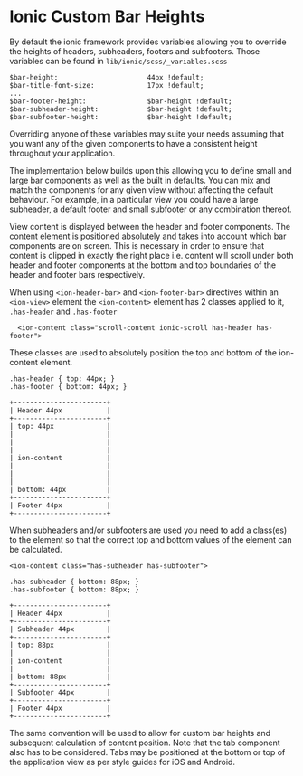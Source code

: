 # Ionic Custom Bar Heights

 By default the ionic framework provides variables allowing you to override the heights of headers, subheaders,
 footers and subfooters. Those variables can be found in `lib/ionic/scss/_variables.scss`

    $bar-height:                      44px !default;
    $bar-title-font-size:             17px !default;
    ...
    $bar-footer-height:               $bar-height !default;
    $bar-subheader-height:            $bar-height !default;
    $bar-subfooter-height:            $bar-height !default;

 Overriding anyone of these variables may suite your needs assuming that you want any of the given components to
 have a consistent height throughout your application.

 The implementation below builds upon this allowing you to define small and large bar components as well as the built
 in defaults. You can mix and match the components for any given view without affecting the default behaviour. For
 example, in a particular view you could have a large subheader, a default footer and small subfooter or any
 combination thereof.

 View content is displayed between the header and footer components. The content element is positioned absolutely
 and takes into account which bar components are on screen. This is necessary in order to ensure that content
 is clipped in exactly the right place i.e. content will scroll under both header and footer components at the bottom
 and top boundaries of the header and footer bars respectively.

 When using `<ion-header-bar>` and `<ion-footer-bar>` directives within an `<ion-view>` element the `<ion-content>` 
 element has 2 classes applied to it, `.has-header` and `.has-footer`

      <ion-content class="scroll-content ionic-scroll has-header has-footer">

 These classes are used to absolutely position the top and bottom of the ion-content element.

    .has-header { top: 44px; }
    .has-footer { bottom: 44px; }
    
    +-----------------------+
    | Header 44px           |
    +-----------------------+
    | top: 44px             |
    |                       |
    |                       |
    |                       |
    | ion-content           |
    |                       |
    |                       |
    |                       |
    | bottom: 44px          |
    +-----------------------+
    | Footer 44px           |
    +-----------------------+

 When subheaders and/or subfooters are used you need to add a class(es) to the <ion-content> element so that the
 correct top and bottom values of the element can be calculated.

    <ion-content class="has-subheader has-subfooter">
    
    .has-subheader { bottom: 88px; }
    .has-subfooter { bottom: 88px; }
    
    +-----------------------+
    | Header 44px           |
    +-----------------------+
    | Subheader 44px        |
    +-----------------------+
    | top: 88px             |
    |                       |
    | ion-content           |
    |                       |
    | bottom: 88px          |
    +-----------------------+
    | Subfooter 44px        |
    +-----------------------+
    | Footer 44px           |
    +-----------------------+

 The same convention will be used to allow for custom bar heights and subsequent calculation of content position.
 Note that the tab component also has to be considered. Tabs may be positioned at the bottom or top of the application
 view as per style guides for iOS and Android.